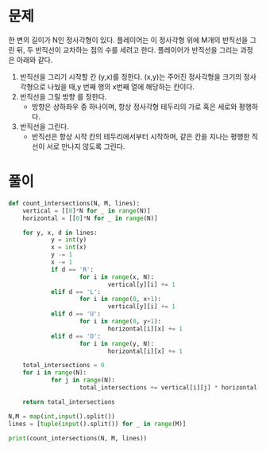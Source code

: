 # 문제
한 변의 길이가 N인 정사각형이 있다. 플레이어는 이 정사각형 위에 M개의 반직선을 그린 뒤, 두 반직선이 교차하는 점의 수를 세려고 한다.
플레이어가 반직선을 그리는 과정은 아래와 같다.

1. 반직선을 그리기 시작할 칸 (y,x)를 정한다. (x,y)는 주어진 정사각형을 크기의 정사각형으로 나눴을 때,y 번째 행의 x번째 열에 해당하는 칸이다.
2. 반직선을 그릴 방향 를 정한다.
	- 방향은 상하좌우 중 하나이며, 항상 정사각형 테두리의 가로 혹은 세로와 평행하다.
3. 반직선을 그린다.
	- 반직선은 항상 시작 칸의 테두리에서부터 시작하며, 같은 칸을 지나는 평행한 직선이 서로 만나지 않도록 그린다.

# 풀이
```python
def count_intersections(N, M, lines):
	vertical = [[0]*N for _ in range(N)]
	horizontal = [[0]*N for _ in range(N)]

	for y, x, d in lines:
			y = int(y)
			x = int(x)
			y -= 1
			x -= 1
			if d == 'R':
					for i in range(x, N):
							vertical[y][i] += 1
			elif d == 'L':
					for i in range(0, x+1):
							vertical[y][i] += 1
			elif d == 'U':
					for i in range(0, y+1):
							horizontal[i][x] += 1
			elif d == 'D':
					for i in range(y, N):
							horizontal[i][x] += 1

	total_intersections = 0
	for i in range(N):
			for j in range(N):
					total_intersections += vertical[i][j] * horizontal[i][j]

	return total_intersections

N,M = map(int,input().split())
lines = [tuple(input().split()) for _ in range(M)]

print(count_intersections(N, M, lines))
```

